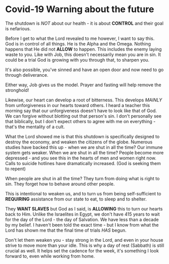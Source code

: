 # Covid-19 Warning about the future

The shutdown is *NOT* about our health - it is about **CONTROL** and their goal is nefarious.

Before I get to what the Lord revealed to me however, I want to say this. God is in control of all things. He is the Alpha and the Omega. Nothing happens that He did not **ALLOW** to happen. This includes the enemy laying waste to you. Like with Job, this doesn't necessarily mean you are in sin. It could be a trial God is growing with you through that, to sharpen you.

It's also possible, you've sinned and have an open door and now need to go through deliverance. 

Either way, Job gives us the model. Prayer and fasting will help remove the stronghold!

Likewise, our heart can develop a root of bitterness. This develops *MAINLY* from unforgiveness in our hearts toward others. I heard a teacher this morning say that our unforgiveness doesn't have to look like that of God. We can forgive without blotting out that person's sin. I don't personally see that biblically, but I don't expect others to agree with me on everything - that's the mentality of a cult.

What the Lord showed me is that this shutdown is specifically designed to destroy the economy, and weaken the citizens of the globe. Numerous studies have backed this up - when we are shut in all the time? Our immune system gets weaker. When we are shut in all the time? People become more depressed - and you see this in the hearts of men and women right now. Calls to suicide hotlines have dramatically increased. (God is seeking them to repent)

When people are shut in all the time? They turn from doing what is right to sin. They forget how to behave around other people. 

This is intentional to weaken us, and to turn us from being self-sufficient to **REQUIRING** assistance from our state to eat, to sleep and to shelter. 

They **WANT SLAVES** but God as I said, is **ALLOWING** this to turn our hearts back to Him. Unlike the Israelites in Egypt, we don't have 415 years to wait for the day of the Lord - the day of Salvation. We have less than a decade by my belief. I haven't been told the exact time - but I know from what the Lord has shown me that the final time of trials *HAS* begun. 

Don't let them weaken you - stay strong in the Lord, and even in your house strive to move more than your idle. This is why a day of rest (Sabbath) is still crucial as well. It helps set the cadence for the week, it's something I look forward to, even while working from home.